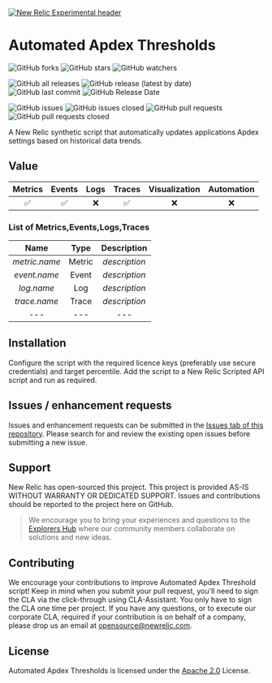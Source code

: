 [![New Relic Experimental header](https://github.com/newrelic/opensource-website/raw/master/src/images/categories/Experimental.png)](https://opensource.newrelic.com/oss-category/#new-relic-experimental)

# Automated Apdex Thresholds 
![GitHub forks](https://img.shields.io/github/forks/newrelic-experimental/automated-apdex-thresholds?style=social)
![GitHub stars](https://img.shields.io/github/stars/newrelic-experimental/automated-apdex-thresholds?style=social)
![GitHub watchers](https://img.shields.io/github/watchers/newrelic-experimental/automated-apdex-thresholds?style=social)

![GitHub all releases](https://img.shields.io/github/downloads/newrelic-experimental/automated-apdex-thresholds/total)
![GitHub release (latest by date)](https://img.shields.io/github/v/release/newrelic-experimental/automated-apdex-thresholds)
![GitHub last commit](https://img.shields.io/github/last-commit/newrelic-experimental/automated-apdex-thresholds)
![GitHub Release Date](https://img.shields.io/github/release-date/newrelic-experimental/automated-apdex-thresholds)


![GitHub issues](https://img.shields.io/github/issues/newrelic-experimental/automated-apdex-thresholds)
![GitHub issues closed](https://img.shields.io/github/issues-closed/newrelic-experimental/automated-apdex-thresholds)
![GitHub pull requests](https://img.shields.io/github/issues-pr/newrelic-experimental/automated-apdex-thresholds)
![GitHub pull requests closed](https://img.shields.io/github/issues-pr-closed/newrelic-experimental/automated-apdex-thresholds)


A New Relic synthetic script that automatically updates applications Apdex settings based on historical data trends.

## Value 

|Metrics | Events | Logs | Traces | Visualization | Automation |
|:-:|:-:|:-:|:-:|:-:|:-:|
|:white_check_mark:|:white_check_mark:|:x:|:white_check_mark:|:x:|:x:|

### List of Metrics,Events,Logs,Traces 
|Name | Type | Description |
|:-:|:-:|:-:|
|*metric.name* | Metric| *description*|
|*event.name* | Event|  *description*|
|*log.name* | Log|  *description*|
|*trace.name*| Trace| *description*
|---|---|---|

## Installation

Configure the script with the required licence keys (preferably use secure credentials) and target percentile. Add the script to a New Relic Scripted API script and run as required.

## Issues / enhancement requests

Issues and enhancement requests can be submitted in the [Issues tab of this repository](https://github.com/newrelic-experimental/automated-apdex-thresholds/issues). Please search for and review the existing open issues before submitting a new issue.

## Support

New Relic has open-sourced this project. This project is provided AS-IS WITHOUT WARRANTY OR DEDICATED SUPPORT. Issues and contributions should be reported to the project here on GitHub.

>We encourage you to bring your experiences and questions to the [Explorers Hub](https://discuss.newrelic.com) where our community members collaborate on solutions and new ideas.


## Contributing

We encourage your contributions to improve Automated Apdex Threshold script! Keep in mind when you submit your pull request, you'll need to sign the CLA via the click-through using CLA-Assistant. You only have to sign the CLA one time per project. If you have any questions, or to execute our corporate CLA, required if your contribution is on behalf of a company, please drop us an email at opensource@newrelic.com.


## License

Automated Apdex Thresholds is licensed under the [Apache 2.0](http://apache.org/licenses/LICENSE-2.0.txt) License.

